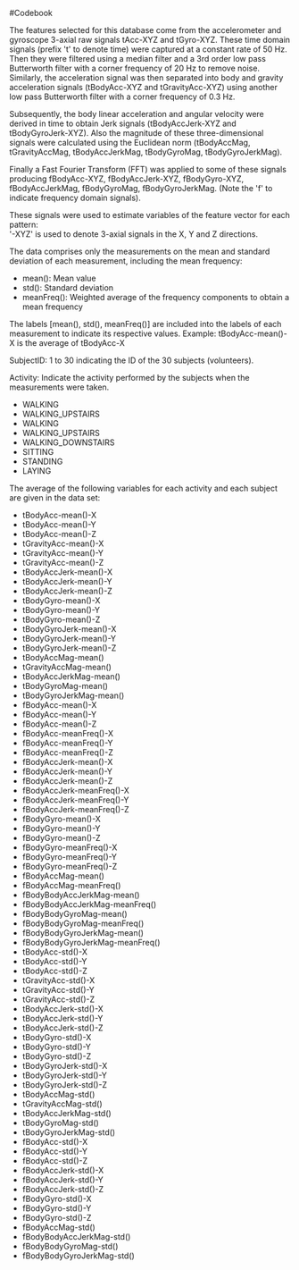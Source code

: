 #Codebook

The features selected for this database come from the accelerometer and gyroscope 3-axial raw signals tAcc-XYZ and tGyro-XYZ. These time domain signals (prefix 't' to denote time) were captured at a constant rate of 50 Hz. Then they were filtered using a median filter and a 3rd order low pass Butterworth filter with a corner frequency of 20 Hz to remove noise. Similarly, the acceleration signal was then separated into body and gravity acceleration signals (tBodyAcc-XYZ and tGravityAcc-XYZ) using another low pass Butterworth filter with a corner frequency of 0.3 Hz. 

Subsequently, the body linear acceleration and angular velocity were derived in time to obtain Jerk signals (tBodyAccJerk-XYZ and tBodyGyroJerk-XYZ). Also the magnitude of these three-dimensional signals were calculated using the Euclidean norm (tBodyAccMag, tGravityAccMag, tBodyAccJerkMag, tBodyGyroMag, tBodyGyroJerkMag). 

Finally a Fast Fourier Transform (FFT) was applied to some of these signals producing fBodyAcc-XYZ, fBodyAccJerk-XYZ, fBodyGyro-XYZ, fBodyAccJerkMag, fBodyGyroMag, fBodyGyroJerkMag. (Note the 'f' to indicate frequency domain signals). 

These signals were used to estimate variables of the feature vector for each pattern:  
'-XYZ' is used to denote 3-axial signals in the X, Y and Z directions.

The data comprises only the measurements on the mean and standard deviation of each measurement, including the mean frequency:

- mean(): Mean value
- std(): Standard deviation
- meanFreq(): Weighted average of the frequency components to obtain a mean frequency

The labels [mean(), std(), meanFreq()] are included into the labels of each measurement to indicate its respective values.
Example:  tBodyAcc-mean()-X is the average of tBodyAcc-X

SubjectID:	1 to 30 indicating the ID of the 30 subjects (volunteers).

Activity: 	Indicate the activity performed by the subjects when the measurements were taken.

- WALKING
- WALKING_UPSTAIRS
- WALKING
- WALKING_UPSTAIRS
- WALKING_DOWNSTAIRS
- SITTING
- STANDING
- LAYING

The average of the following variables for each activity and each subject are given in the data set:

- tBodyAcc-mean()-X
- tBodyAcc-mean()-Y
- tBodyAcc-mean()-Z
- tGravityAcc-mean()-X
- tGravityAcc-mean()-Y
- tGravityAcc-mean()-Z
- tBodyAccJerk-mean()-X
- tBodyAccJerk-mean()-Y
- tBodyAccJerk-mean()-Z
- tBodyGyro-mean()-X
- tBodyGyro-mean()-Y
- tBodyGyro-mean()-Z
- tBodyGyroJerk-mean()-X
- tBodyGyroJerk-mean()-Y
- tBodyGyroJerk-mean()-Z
- tBodyAccMag-mean()
- tGravityAccMag-mean()
- tBodyAccJerkMag-mean()
- tBodyGyroMag-mean()
- tBodyGyroJerkMag-mean()
- fBodyAcc-mean()-X
- fBodyAcc-mean()-Y
- fBodyAcc-mean()-Z
- fBodyAcc-meanFreq()-X
- fBodyAcc-meanFreq()-Y
- fBodyAcc-meanFreq()-Z
- fBodyAccJerk-mean()-X
- fBodyAccJerk-mean()-Y
- fBodyAccJerk-mean()-Z
- fBodyAccJerk-meanFreq()-X
- fBodyAccJerk-meanFreq()-Y
- fBodyAccJerk-meanFreq()-Z
- fBodyGyro-mean()-X
- fBodyGyro-mean()-Y
- fBodyGyro-mean()-Z
- fBodyGyro-meanFreq()-X
- fBodyGyro-meanFreq()-Y
- fBodyGyro-meanFreq()-Z
- fBodyAccMag-mean()
- fBodyAccMag-meanFreq()
- fBodyBodyAccJerkMag-mean()
- fBodyBodyAccJerkMag-meanFreq()
- fBodyBodyGyroMag-mean()
- fBodyBodyGyroMag-meanFreq()
- fBodyBodyGyroJerkMag-mean()
- fBodyBodyGyroJerkMag-meanFreq()
- tBodyAcc-std()-X
- tBodyAcc-std()-Y
- tBodyAcc-std()-Z
- tGravityAcc-std()-X
- tGravityAcc-std()-Y
- tGravityAcc-std()-Z
- tBodyAccJerk-std()-X
- tBodyAccJerk-std()-Y
- tBodyAccJerk-std()-Z
- tBodyGyro-std()-X
- tBodyGyro-std()-Y
- tBodyGyro-std()-Z
- tBodyGyroJerk-std()-X
- tBodyGyroJerk-std()-Y
- tBodyGyroJerk-std()-Z
- tBodyAccMag-std()
- tGravityAccMag-std()
- tBodyAccJerkMag-std()
- tBodyGyroMag-std()
- tBodyGyroJerkMag-std()
- fBodyAcc-std()-X
- fBodyAcc-std()-Y
- fBodyAcc-std()-Z
- fBodyAccJerk-std()-X
- fBodyAccJerk-std()-Y
- fBodyAccJerk-std()-Z
- fBodyGyro-std()-X
- fBodyGyro-std()-Y
- fBodyGyro-std()-Z
- fBodyAccMag-std()
- fBodyBodyAccJerkMag-std()
- fBodyBodyGyroMag-std()
- fBodyBodyGyroJerkMag-std()

